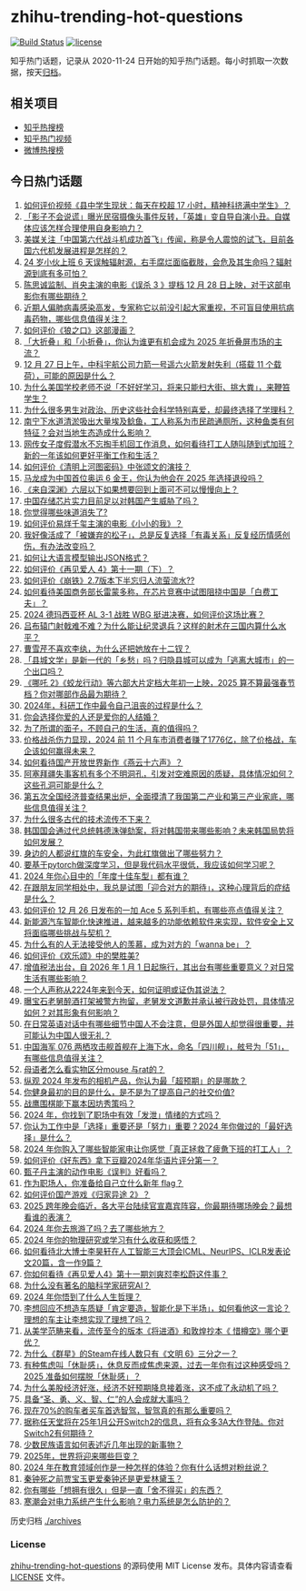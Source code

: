 # zhihu-trending-hot-questions

[![Build Status](https://github.com/justjavac/zhihu-trending-hot-questions/workflows/ci/badge.svg?branch=master)](https://github.com/justjavac/zhihu-trending-hot-questions/actions)
[![license](https://img.shields.io/github/license/justjavac/zhihu-trending-hot-questions)](https://github.com/justjavac/zhihu-trending-hot-questions/blob/master/LICENSE)

知乎热门话题，记录从 2020-11-24
日开始的知乎热门话题。每小时抓取一次数据，按天[归档](./archives)。

## 相关项目

- [知乎热搜榜](https://github.com/justjavac/zhihu-trending-top-search)
- [知乎热门视频](https://github.com/justjavac/zhihu-trending-hot-video)
- [微博热搜榜](https://github.com/justjavac/weibo-trending-hot-search)

## 今日热门话题

<!-- BEGIN -->
<!-- 最后更新时间 Sat Dec 28 2024 13:07:05 GMT+0800 (China Standard Time) -->

1. [如何评价视频《县中学生现状：每天在校超 17 小时，精神科挤满中学生》？](https://www.zhihu.com/question/8001560738)
1. [「影子不会说谎」曝光民宿摄像头事件反转，「英雄」变自导自演小丑。自媒体应该怎样合理使用自身影响力？](https://www.zhihu.com/question/8037146183)
1. [美媒关注「中国第六代战斗机成功首飞」传闻，称是令人震惊的试飞，目前各国六代机发展进程是怎样的？](https://www.zhihu.com/question/8071663317)
1. [24 岁小伙上班 6 天误触辐射源，右手腐烂面临截肢，会危及其生命吗？辐射源到底有多可怕？](https://www.zhihu.com/question/7842123012)
1. [陈思诚监制、肖央主演的电影《误杀 3 》提档 12 月 28 日上映，对于这部电影你有哪些期待？](https://www.zhihu.com/question/4817214413)
1. [近期人偏肺病毒感染高发，专家称它以前没引起大家重视，不可盲目使用抗病毒药物，哪些信息值得关注？](https://www.zhihu.com/question/8016925390)
1. [如何评价《狼之口》这部漫画？](https://www.zhihu.com/question/23397915)
1. [「大折叠」和「小折叠」，你认为谁更有机会成为 2025 年折叠屏市场的主流？](https://www.zhihu.com/question/7208685223)
1. [12 月 27 日上午，中科宇航公司力箭一号遥六火箭发射失利（搭载 11 个载荷），可能的原因是什么？](https://www.zhihu.com/question/7982864163)
1. [为什么美国学校老师不说「不好好学习，将来只能扫大街、挑大粪」，来鞭笞学生？](https://www.zhihu.com/question/632232275)
1. [为什么很多男生对政治、历史这些社会科学特别喜爱，却最终选择了学理科？](https://www.zhihu.com/question/7263576563)
1. [南宁下水道清淤吸出大量埃及鲶鱼，工人称系为市民疏通厕所，这种鱼类有何特征？会对当地生态造成什么影响？](https://www.zhihu.com/question/7936988780)
1. [网传女子度假潜水不忘掏手机回工作消息，如何看待打工人随叫随到式加班？新的一年该如何更好平衡工作和生活？](https://www.zhihu.com/question/8027327220)
1. [如何评价《清明上河图密码》中张颂文的演技？](https://www.zhihu.com/question/7545527855)
1. [马龙成为中国首位奥运 6 金王，你认为他会在 2025 年选择退役吗？](https://www.zhihu.com/question/6846066991)
1. [《来自深渊》六层以下如果想要回到上面可不可以慢慢向上？](https://www.zhihu.com/question/268390009)
1. [中国存储芯片实力目前足以对韩国产生威胁了吗？](https://www.zhihu.com/question/7077836281)
1. [你觉得哪些味道消失了?](https://www.zhihu.com/question/6421984407)
1. [如何评价易烊千玺主演的电影《小小的我》？](https://www.zhihu.com/question/6424604658)
1. [我好像活成了「被嫌弃的松子」，总是反复选择「有毒关系」反复经历情感创伤，有办法改变吗？](https://www.zhihu.com/question/6684017995)
1. [如何让大语言模型输出JSON格式？](https://www.zhihu.com/question/656512469)
1. [如何评价《再见爱人 4》第十一期（下）？](https://www.zhihu.com/question/7904676608)
1. [如何评价《崩铁》2.7版本下半忘归人流萤流水??](https://www.zhihu.com/question/7974218263)
1. [如何看待美国商务部长雷蒙多称，在芯片竞赛中试图阻挠中国是「白费工夫」？](https://www.zhihu.com/question/7831033602)
1. [2024 德玛西亚杯 AL 3-1 战胜 WBG 挺进决赛，如何评价这场比赛？](https://www.zhihu.com/question/7933109276)
1. [吕布辕门射戟难不难？为什么能让纪灵退兵？这样的射术在三国内算什么水平？](https://www.zhihu.com/question/24445090)
1. [曹雪芹不喜欢李纨，为什么还把她放在十二钗？](https://www.zhihu.com/question/20643673)
1. [「县城文学」是新一代的「乡愁」吗？归隐县城可以成为「逃离大城市」的一个出口吗？](https://www.zhihu.com/question/6990227847)
1. [《哪吒 2》《蛟龙行动》等六部大片定档大年初一上映，2025 算不算最强春节档？你对哪部作品最为期待？](https://www.zhihu.com/question/7903651498)
1. [2024年，科研工作中最令自己沮丧的过程是什么？](https://www.zhihu.com/question/7877920868)
1. [你会选择你爱的人还是爱你的人结婚？](https://www.zhihu.com/question/7921794785)
1. [为了所谓的面子，不顾自己的生活，真的值得吗？](https://www.zhihu.com/question/7836242773)
1. [价格战杀伤力显现，2024 前 11 个月车市消费者赚了1776亿，除了价格战，车企该如何赢得未来？](https://www.zhihu.com/question/7654165085)
1. [如何看待国产开放世界新作《燕云十六声》？](https://www.zhihu.com/question/549724814)
1. [阿塞拜疆失事客机有多个不明洞孔，引发对空难原因的质疑，具体情况如何？这些孔洞可能是什么？](https://www.zhihu.com/question/7934003322)
1. [第五次全国经济普查结果出炉，全面摸清了我国第二产业和第三产业家底，哪些信息值得关注？](https://www.zhihu.com/question/7911441186)
1. [为什么很多古代的技术流传不下来？](https://www.zhihu.com/question/504985843)
1. [韩国国会通过代总统韩德洙弹劾案，将对韩国带来哪些影响？未来韩国局势将如何发展？](https://www.zhihu.com/question/8009041695)
1. [身边的人都说红旗的车安全，为此红旗做出了哪些努力？](https://www.zhihu.com/question/7906527110)
1. [要基于pytorch做深度学习，但是我代码水平很低，我应该如何学习呢？](https://www.zhihu.com/question/437199981)
1. [2024 年你心目中的「年度十佳车型」都有谁？](https://www.zhihu.com/question/7627810782)
1. [在跟朋友同学相处中，我总是试图「迎合对方的期待」，这种心理背后的症结是什么？](https://www.zhihu.com/question/6683967414)
1. [如何评价 12 月 26 日发布的一加 Ace 5 系列手机，有哪些亮点值得关注？](https://www.zhihu.com/question/7909887357)
1. [新能源汽车智能化快速推进，越来越多的功能依赖软件来实现，软件安全上又将面临哪些挑战与契机？](https://www.zhihu.com/question/8007516188)
1. [为什么有的人无法接受他人的羡慕，成为对方的「wanna be」？](https://www.zhihu.com/question/7767940562)
1. [如何评价《欢乐颂》中的樊胜美?](https://www.zhihu.com/question/45120793)
1. [增值税法出台，自 2026 年 1 月 1 日起施行，其出台有哪些重要意义？对日常生活有哪些影响？](https://www.zhihu.com/question/7795541882)
1. [一个人声称从2224年来到今天，如何证明或证伪其说法？](https://www.zhihu.com/question/7674759719)
1. [曝宝石老舅醉酒打架被警方拘留，老舅发文道歉并承认被行政处罚，具体情况如何？对其形象有何影响？](https://www.zhihu.com/question/7926371653)
1. [在日常英语对话中有哪些细节中国人不会注意，但是外国人却觉得很重要，并可能认为中国人很无礼？](https://www.zhihu.com/question/30964795)
1. [中国海军 076 两栖攻击舰首舰在上海下水，命名「四川舰」，舷号为「51」，有哪些信息值得关注？](https://www.zhihu.com/question/7983311016)
1. [母语者怎么看实物区分mouse 与rat的？](https://www.zhihu.com/question/659124934)
1. [纵观 2024 年发布的相机产品，你认为最「超预期」的是哪款？](https://www.zhihu.com/question/6582135502)
1. [你健身最初的目的是什么，是不是为了提高自己的社交价值?](https://www.zhihu.com/question/7183860100)
1. [战鹰围棋能下赢本因坊秀策吗？](https://www.zhihu.com/question/667145395)
1. [2024 年，你找到了职场中有效「发泄」情绪的方式吗？](https://www.zhihu.com/question/7020316534)
1. [你认为工作中是「选择」重要还是「努力」重要？2024 年你做过的「最好选择」是什么？](https://www.zhihu.com/question/7834728383)
1. [2024 年你购入了哪些智能家电让你感觉「真正拯救了疲惫下班的打工人」？](https://www.zhihu.com/question/5813562432)
1. [如何评价《好东西》拿下豆瓣2024年华语片评分第一？](https://www.zhihu.com/question/7799491508)
1. [甄子丹主演的动作电影《误判》好看吗？](https://www.zhihu.com/question/7140417921)
1. [作为职场人，你准备给自己立什么新年 flag？](https://www.zhihu.com/question/361247548)
1. [如何评价国产游戏《归家异途 2》？](https://www.zhihu.com/question/440009611)
1. [2025 跨年晚会临近，各大平台陆续官宣嘉宾阵容，你最期待哪场晚会？最想看谁的表演？](https://www.zhihu.com/question/7086740626)
1. [2024 年你去旅游了吗？去了哪些地方？](https://www.zhihu.com/question/7922561031)
1. [2024 年你的物理研究或学习有什么收获和感悟？](https://www.zhihu.com/question/664886288)
1. [如何看待北大博士李昊轩在人工智能三大顶会ICML、NeurIPS、ICLR发表论文20篇，含一作9篇？](https://www.zhihu.com/question/7819628640)
1. [你如何看待《再见爱人4》第十一期刘爽怼李松蔚这件事？](https://www.zhihu.com/question/7985930344)
1. [为什么没有著名的脑科学家研究AI？](https://www.zhihu.com/question/7700379353)
1. [2024 年你悟到了什么人生哲理？](https://www.zhihu.com/question/7135758747)
1. [李想回应不想造车质疑「肯定要造，智能化是下半场」，如何看他这一言论？理想的车主让李想实现了理想了吗？](https://www.zhihu.com/question/7882686709)
1. [从美学范畴来看，流传至今的版本《将进酒》和敦煌抄本《 惜樽空》哪个更优？](https://www.zhihu.com/question/457102804)
1. [为什么《群星》的Steam在线人数只有《文明 6》三分之一？](https://www.zhihu.com/question/529874801)
1. [有种焦虑叫「休耻感」，休息反而成焦虑来源，过去一年你有过这种感受吗？2025 准备如何摆脱「休耻感」？](https://www.zhihu.com/question/7655590928)
1. [为什么美股经济好涨，经济不好预期降息接着涨，这不成了永动机了吗？](https://www.zhihu.com/question/660914562)
1. [具备“圣、勇、义、智、仁”的人会成就大事吗？](https://www.zhihu.com/question/665702886)
1. [现在70%的购车者买车首选智驾，智驾真的有那么重要吗？](https://www.zhihu.com/question/667690663)
1. [据称任天堂将在25年1月公开Switch2的信息，将有众多3A大作登陆。你对Switch2有何期待？](https://www.zhihu.com/question/7912007455)
1. [少数民族语言如何表述近几年出现的新事物？](https://www.zhihu.com/question/24700047)
1. [2025年，世界将迎来哪些巨变？](https://www.zhihu.com/question/5089268184)
1. [2024 年在教育领域创作是一种怎样的体验？你有什么话想对粉丝说？](https://www.zhihu.com/question/7727304197)
1. [秦钟死之前贾宝玉更爱秦钟还是更爱林黛玉？](https://www.zhihu.com/question/7074892434)
1. [你有哪些「想拥有很久」但是一直「舍不得买」的东西？](https://www.zhihu.com/question/6024903816)
1. [寒潮会对电力系统产生什么影响？电力系统是怎么防护的？](https://www.zhihu.com/question/39677374)

<!-- END -->

历史归档 [./archives](./archives)

### License

[zhihu-trending-hot-questions](https://github.com/justjavac/zhihu-trending-hot-questions)
的源码使用 MIT License 发布。具体内容请查看 [LICENSE](./LICENSE) 文件。
